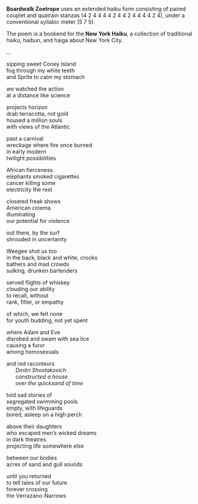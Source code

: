 **Boardwalk Zoetrope** uses an extended haiku form consisting of paired couplet and quatrain stanzas (4 2 4 4 4 4 2 4 4 2 4 4 4 4 2 4), under a conventional syllabic meter (5 7 5).  

The poem is a bookend for the **New York Haiku**, a collection of traditional haiku, haibun, and haiga about New York City.

...

sipping sweet Coney Island  
fog through my white teeth  
and Sprite to calm my stomach
   
we watched the action  
at a distance like science

projects horizon  
drab terracotta, not gold  
housed a million souls  
with views of the Atlantic

past a carnival  
wreckage where fire once burned  
in early modern  
twilight possibilities

African fierceness  
elephants smoked cigarettes  
cancer killing some  
electricity the rest

closeted freak shows  
American cinema  
illuminating  
our potential for violence

out there, by the surf  
shrouded in uncertainty

Weegee shot us too  
in the back, black and white, crooks  
bathers and mad crowds  
sulking, drunken bartenders

served flights of whiskey  
clouding our ability  
to recall, without  
rank, filter, or empathy  

of which, we felt none  
for youth budding, not yet spent

where Adam and Eve  
disrobed and swam with sea lice  
causing a furor  
among homosexuals

and red raconteurs  
&nbsp;&nbsp;&nbsp;&nbsp;&nbsp;&nbsp;*Dmitri Shostakovich*  
&nbsp;&nbsp;&nbsp;&nbsp;&nbsp;&nbsp;*constructed a house*  
&nbsp;&nbsp;&nbsp;&nbsp;&nbsp;&nbsp;*over the quicksand of time*

told sad stories of  
segregated swimming pools  
empty, with lifeguards  
bored, asleep on a high perch

above their daughters  
who escaped men’s wicked dreams  
in dark theatres  
projecting life somewhere else

between our bodies  
acres of sand and gull sounds

until you returned  
to tell tales of our future  
forever crossing  
the Verrazano-Narrows
